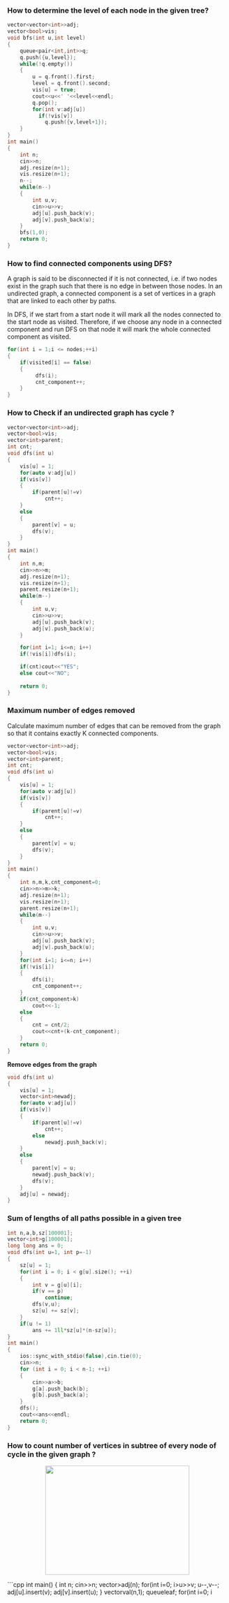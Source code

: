 ### How to determine the level of each node in the given tree?
```cpp
vector<vector<int>>adj;
vector<bool>vis;
void bfs(int u,int level)
{
    queue<pair<int,int>>q;
    q.push({u,level});
    while(!q.empty())
    {
        u = q.front().first;
        level = q.front().second;
        vis[u] = true;
        cout<<u<<' '<<level<<endl;
        q.pop();
        for(int v:adj[u])
          if(!vis[v])
            q.push({v,level+1});
    }
}
int main()
{
    int n;
    cin>>n;
    adj.resize(n+1);
    vis.resize(n+1);
    n--;
    while(n--)
    {
        int u,v;
        cin>>u>>v;
        adj[u].push_back(v);
        adj[v].push_back(u);
    }
    bfs(1,0);
    return 0;
}
```

### How to find connected components using DFS?

A graph is said to be disconnected if it is not connected, i.e. if two nodes exist in the graph such that there is no edge in between those nodes. In an undirected graph, a connected component is a set of vertices in a graph that are linked to each other by paths.

In DFS, if we start from a start node it will mark all the nodes connected to the start node as visited. Therefore, if we choose any node in a connected component and run DFS on that node it will mark the whole connected component as visited.

```cpp
for(int i = 1;i <= nodes;++i) 
{
    if(visited[i] == false)     
    {
         dfs(i);
         cnt_component++;
    }
}
```
### How to Check if an undirected graph has cycle ?
```cpp
vector<vector<int>>adj;
vector<bool>vis;
vector<int>parent;
int cnt;
void dfs(int u)
{
    vis[u] = 1;
    for(auto v:adj[u])
    if(vis[v])
    {
        if(parent[u]!=v)
            cnt++;
    }
    else
    {
        parent[v] = u;
        dfs(v);
    }
}
int main()
{
    int n,m;
    cin>>n>>m;
    adj.resize(n+1);
    vis.resize(n+1);
    parent.resize(n+1);
    while(m--)
    {
        int u,v;
        cin>>u>>v;
        adj[u].push_back(v);
        adj[v].push_back(u);
    }

    for(int i=1; i<=n; i++)
    if(!vis[i])dfs(i);

    if(cnt)cout<<"YES";
    else cout<<"NO";
    
    return 0;
}
```
### Maximum number of edges removed
Calculate maximum number of edges that can be removed from the graph so that it contains exactly K connected components.
```cpp
vector<vector<int>>adj;
vector<bool>vis;
vector<int>parent;
int cnt;
void dfs(int u)
{
    vis[u] = 1;
    for(auto v:adj[u])
    if(vis[v])
    {
        if(parent[u]!=v)
            cnt++;
    }
    else
    {
        parent[v] = u;
        dfs(v);
    }
}
int main()
{
    int n,m,k,cnt_component=0;
    cin>>n>>m>>k;
    adj.resize(n+1);
    vis.resize(n+1);
    parent.resize(n+1);
    while(m--)
    {
        int u,v;
        cin>>u>>v;
        adj[u].push_back(v);
        adj[v].push_back(u);
    }
    for(int i=1; i<=n; i++)
    if(!vis[i])
    {
        dfs(i);
        cnt_component++;
    }
    if(cnt_component>k)
        cout<<-1;
    else
    {
        cnt = cnt/2;
        cout<<cnt+(k-cnt_component);
    }
    return 0;
}
```
**Remove edges from the graph**
```cpp
void dfs(int u)
{
    vis[u] = 1;
    vector<int>newadj;
    for(auto v:adj[u])
    if(vis[v])
    {
        if(parent[u]!=v)
            cnt++;
        else
            newadj.push_back(v);
    }
    else
    {
        parent[v] = u;
        newadj.push_back(v);
        dfs(v);
    }
    adj[u] = newadj;
}
```

### Sum of lengths of all paths possible in a given tree
```cpp
int n,a,b,sz[100001];
vector<int>g[100001];
long long ans = 0;
void dfs(int u=1, int p=-1)
{
    sz[u] = 1;
    for(int i = 0; i < g[u].size(); ++i)
    {
        int v = g[u][i];
        if(v == p)
            continue;
        dfs(v,u);
        sz[u] += sz[v];
    }
    if(u != 1)
        ans += 1ll*sz[u]*(n-sz[u]);
}
int main()
{
    ios::sync_with_stdio(false),cin.tie(0);
    cin>>n;
    for (int i = 0; i < n-1; ++i)
    {
        cin>>a>>b;
        g[a].push_back(b);
        g[b].push_back(a);
    }
    dfs();
    cout<<ans<<endl;
    return 0;
}
```
### How to count number of vertices in subtree of every node of cycle in the given graph ?

<p align="center">
  <img width="330" height="250" src="https://github.com/Khaled-Mahmmoud/MyCompetitiveProgramming/blob/master/img/Graph/subtree_node_cyc.png">
</p>
```cpp
int main()
{
    int n;
    cin>>n;
    vector<set<int>>adj(n);
    for(int i=0; i<n; i++)
    {
        int u,v;
        cin>>u>>v;
        u--,v--;
        adj[u].insert(v);
        adj[v].insert(u);
    }
    vector<int>val(n,1);
    queue<int>leaf;
    for(int i=0; i<n; i++)
    {
        if(adj[i].size()==1)
            leaf.push(i);
    }
    while(!leaf.empty())
    {
        int v = leaf.front();
        leaf.pop();
        int to = *adj[v].begin();
        val[to] += val[v];
        val[v] = 0;
        adj[v].clear();
        adj[to].erase(v);
        if(adj[to].size()==1)
        {
            leaf.push(to);
        }
    }
    for(int i=0; i<n; i++)
        cout<<i+1<<" : "<<val[i]<<'\n';
    return 0;
}
```
